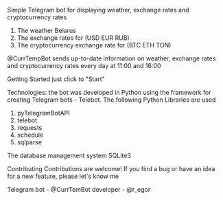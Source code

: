 Simple Telegram bot for displaying weather, exchange rates and cryptocurrency rates

1) The weather Belarus 
2) The exchange rates for (USD EUR RUB) 
3) The cryptocurrency exchange rate for (BTC ETH TON)

@CurrTempBot sends up-to-date information on weather, exchange rates and cryptocurrency rates every day at 11:00 and 16:00

Getting Started
just click to "Start"

Technologies: the bot was developed in Python using the framework for 
creating Telegram bots - Telebot.
The following Python Libraries are used
1) pyTelegramBotAPI
2) telebot
3) requests
4) schedule
5) sqlparse

The database management system SQLite3

Contributing
Contributions are welcome! If you find a bug or have an idea for a new feature, please let's know me


Telegram
bot - @CurrTemBot
developer - @r_egor